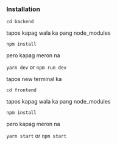 ### Installation

`cd backend`

tapos kapag wala ka pang node_modules

`npm install`

pero kapag meron na

`yarn dev` or `npm run dev`

tapos new terminal ka

`cd frontend`

tapos kapag wala ka pang node_modules

`npm install`

pero kapag meron na

`yarn start` or `npm start`
